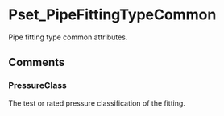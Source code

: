 # Pset_PipeFittingTypeCommon

Pipe fitting type common attributes.


## Comments

### PressureClass

The test or rated pressure classification of the fitting.

